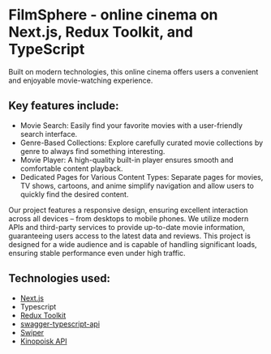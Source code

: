 # FilmSphere - online cinema on Next.js, Redux Toolkit, and TypeScript
Built on modern technologies, this online cinema offers users a convenient and enjoyable movie-watching experience. 

## Key features include:
- Movie Search: Easily find your favorite movies with a user-friendly search interface.
- Genre-Based Collections: Explore carefully curated movie collections by genre to always find something interesting.
- Movie Player: A high-quality built-in player ensures smooth and comfortable content playback.
- Dedicated Pages for Various Content Types: Separate pages for movies, TV shows, cartoons, and anime simplify navigation and allow users to quickly find the desired content.

Our project features a responsive design, ensuring excellent interaction across all devices – from desktops to mobile phones. We utilize modern APIs and third-party services to provide up-to-date movie information, guaranteeing users access to the latest data and reviews.
This project is designed for a wide audience and is capable of handling significant loads, ensuring stable performance even under high traffic.

## Technologies used: 
- [Next.js](https://nextjs.org/)
- Typescript
- [Redux Toolkit](https://redux-toolkit.js.org/)
- [swagger-typescript-api](https://github.com/acacode/swagger-typescript-api)
- [Swiper](https://swiperjs.com/react)
- [Kinopoisk API](https://kinopoisk.dev/)
